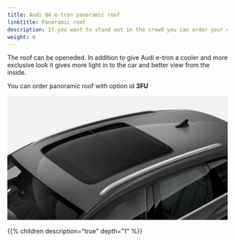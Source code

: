 ```yaml
---
title: Audi Q4 e-tron panoramic roof
linktitle: Panoramic roof
description: If you want to stand out in the crowd you can order your e-tron with panoramic roof.
weight: 6
---
```


The roof can be openeded. In addition to give Audi e-tron a cooler and more exclusive look it gives more light in to the car and better view from the inside.

You can order panoramic roof with option id **3FU**

![Panoramic roof](panoramaroof.jpg "Panoramic roof")

{{% children description="true" depth="1" %}}

